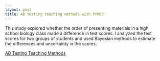 ```yaml
---
layout: post
title: AB testing teaching methods with PYMC3
---
```

This study explored whether the order of presenting materials in a high school biology class made a difference in test scores. I analyzed the test scores for two groups of students and used Bayesian methods to estimate the differences and uncertainty in the scores.

[AB Testing Teaching Methods](https://github.com/JoomiK/AB-testing-teaching-methods/blob/master/AB_Testing_teaching_methods.ipynb)
